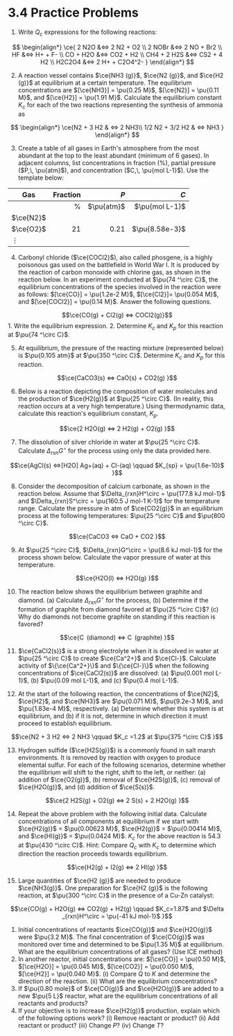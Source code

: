 # 3.4  Practice Problems

1. Write $Q_c$ expressions for the following reactions:

$$
\begin{align*}
\ce{
2 N2O &<=> 2 N2 + O2 \\
2 NOBr &<=> 2 NO + Br2 \\
HF &<=> H+ + F- \\
CO + H2O &<=> CO2 + H2 \\
CH4 + 2 H2S &<=> CS2 + 4 H2 \\
H2C2O4 &<=> 2 H+ + C2O4^2-
}
\end{align*}
$$

2. A reaction vessel contains $\ce{NH3 (g)}$, $\ce{N2 (g)}$, and $\ce{H2 (g)}$ at equilibrium at a certain temperature. The equilibrium concentrations are $[\ce{NH3}] = \pu{0.25 M}$, $[\ce{N2}] = \pu{0.11 M}$, and $[\ce{H2}] = \pu{1.91 M}$. Calculate the equilibrium constant $K_c$ for each of the two reactions representing the synthesis of ammonia as

$$
\begin{align*}
\ce{N2 + 3 H2 & <=> 2 NH3\\
1/2 N2 + 3/2 H2 & <=> NH3
}
\end{align*}
$$

3. Create a table of all gases in Earth's atmosphere from the most abundant at the top to the least abundant (minimum of 6 gases). In adjacent columns, list concentrations in fraction ($\%$), partial pressure ($P,\, \pu{atm}$), and concentration ($C,\, \pu{mol L-1}$). Use the template below:
   
| Gas       | Fraction   |   $P$   |   $C$   |
|------  |-----: | ------: | --------: |
|     | $\%$      | $\pu{atm}$ | $\pu{mol L-1}$ |
| $\ce{N2}$ |       |        |         |
| $\ce{O2}$ | $21$    | $0.21$   | $\pu{8.58e-3}$    |
| $\vdots$  |     |     |       |

4. Carbonyl chloride ($\ce{COCl2}$), also called phosgene, is a highly poisonous gas used on the battlefield in World War I. It is produced by the reaction of carbon monoxide with chlorine gas, as shown in the reaction below. In an experiment conducted at $\pu{74 ^\circ C}$, the equilibrium concentrations of the species involved in the reaction were as follows: $[\ce{CO}] = \pu{1.2e-2 M}$, $[\ce{Cl2}]= \pu{0.054 M}$, and $[\ce{COCl2}] = \pu{0.14 M}$. Answer the following questions.

$$\ce{CO(g) + Cl2(g)  <=> COCl2(g)}$$
	1. Write the equilibrium expression. 
	2. Determine $K_c$ and $K_p$ for this reaction at $\pu{74 ^\circ C}$.


5. At equilibrium, the pressure of the reacting mixture (represented below) is $\pu{0.105 atm}$ at $\pu{350 ^\circ C}$. Determine $K_c$ and $K_p$ for this reaction.

$$\ce{CaCO3(s) <=> CaO(s) + CO2(g)
}$$


6. Below is a reaction depicting the composition of water molecules and the production of $\ce{H2(g)}$ at $\pu{25 ^\circ C}$. (In reality, this reaction occurs at a very high temperature.) Using thermodynamic data, calculate this reaction's equilibrium constant, $K_p$.

$$\ce{2 H2O(g) <=> 2 H2(g) + O2(g)
}$$


7. The dissolution of silver chloride in water at $\pu{25 ^\circ C}$. Calculate $\Delta_{rxn}G^\circ$ for the process using only the data provided here.

$$\ce{AgCl(s) <=>[H2O] Ag+(aq) + Cl-(aq) \qquad $K_{sp} = \pu{1.6e-10}$
}$$


8. Consider the decomposition of calcium carbonate, as shown in the reaction below. Assume that $\Delta_{rxn}H^\circ = \pu{177.8 kJ mol-1}$ and $\Delta_{rxn}S^\circ = \pu{160.5 J mol-1 K-1}$ for the temperature range.  Calculate the pressure in atm of $\ce{CO2(g)}$ in an equilibrium process at the following temperatures: $\pu{25 ^\circ C}$  and $\pu{800 ^\circ C}$.

$$\ce{CaCO3 <=> CaO + CO2
}$$

9. At $\pu{25 ^\circ C}$, $\Delta_{rxn}G^\circ = \pu{8.6 kJ mol-1}$ for the process shown below. Calculate the vapor pressure of water at this temperature.

$$\ce{H2O(l) <=> H2O(g)
}$$


10. The reaction below shows the equilibrium between graphite and diamond. (a) Calculate $\Delta_{rxn}G^\circ$ for the process, (b) Determine if the formation of graphite from diamond favored at $\pu{25 ^\circ C}$? (c) Why do diamonds not become graphite on standing if this reaction is favored?

$$\ce{C  (diamond) <=> C  (graphite)
}$$


11. $\ce{CaCl2(s)}$ is a strong electrolyte when it is dissolved in water at $\pu{25 ^\circ C}$ to create $\ce{Ca^2+}$ and $\ce{Cl-}$. Calculate activity of $\{\ce{Ca^2+}\}$ and $\{\ce{Cl-}\}$ when the following concentrations of $\ce{CaCl2(s)}$ are dissolved: (a) $\pu{0.001 mol L-1}$, (b) $\pu{0.09 mol L-1}$, and (c) $\pu{0.4 mol L-1}$.


12. At the start of the following reaction, the concentrations of $\ce{N2}$, $\ce{H2}$, and $\ce{NH3}$ are $\pu{0.071 M}$, $\pu{9.2e-3 M}$, and $\pu{1.83e-4 M}$, respectively. (a) Determine whether this system is at equilibrium, and (b) if it is not, determine in which direction it must proceed to establish equilibrium.

$$\ce{N2 + 3 H2 <=> 2 NH3 \qquad $K_c =1.2$ at $\pu{375 ^\circ C}$
}$$
	

13. Hydrogen sulfide ($\ce{H2S(g)}$) is a commonly found in salt marsh environments. It is removed by reaction with oxygen to produce elemental sulfur. For each of the following scenarios, determine whether the equilibrium will shift to the right, shift to the left, or neither: (a) addition of $\ce{O2(g)}$, (b) removal of $\ce{H2S(g)}$, (c) removal of $\ce{H2O(g)}$, and (d) addition of $\ce{S(s)}$.

$$\ce{2 H2S(g) + O2(g) <=> 2 S(s) + 2 H2O(g)
}$$


14. Repeat the above problem with the following initial data. Calculate concentrations of all components at equilibrium if we start with $\ce{H2(g)}$ = $\pu{0.00623 M}$, $\ce{H2(g)}$ = $\pu{0.00414 M}$, and $\ce{HI(g)}$ =  $\pu{0.0424 M}$. $K_c$ for the above reaction is $54.3$ at $\pu{430 ^\circ C}$. Hint: Compare $Q_c$ with $K_c$ to determine which direction the reaction proceeds towards equilibrium.

$$\ce{H2(g) + I2(g) <=> 2 HI(g)
}$$


15. Large quantities of $\ce{H2 (g)}$ are needed to produce $\ce{NH3(g)}$. One preparation for $\ce{H2 (g)}$ is the following reaction, at $\pu{300 ^\circ C}$ in the presence of a Cu-Zn catalyst:

$$\ce{CO(g) + H2O(g) <=> CO2(g) + H2(g) \qquad $K_c=1.87$ and $\Delta _{rxn}H^\circ = \pu{-41 kJ mol-1}$
}$$

1. Initial concentrations of reactants $\ce{CO(g)}$ and $\ce{H2O(g)}$ were $\pu{3.2 M}$. The final concentration of $\ce{CO(g)}$ was monitored over time and determined to be $\pu{1.35 M}$ at equilibrium. What are the equilibrium concentrations of all gases? (Use ICE method) 
2. In another reactor, initial concentrations are: $[\ce{CO}] = \pu{0.50 M}$, $[\ce{H2O}] = \pu{0.045 M}$, $[\ce{CO2}] = \pu{0.050 M}$, $[\ce{H2}] = \pu{0.040 M}$. (i) Compare $Q$ to $K$ and determine the direction of the reaction. (ii) What are the equilibrium concentrations?
3. If $\pu{0.80 mole}$ of $\ce{CO(g)}$ and $\ce{H2O(g)}$ are added to a new $\pu{5 L}$ reactor, what are the equilibrium concentrations of all reactants and products?
4. If your objective is to increase $\ce{H2(g)}$ production, explain which of the following options work? (i) Remove reactant or product? (ii) Add reactant or product? (iii) Change $P$? (iv) Change $T$?
